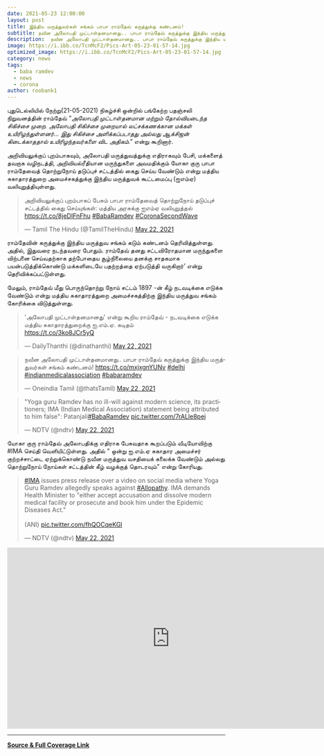 ```yaml
---
date: 2021-05-23 12:00:00
layout: post
title: இந்திய மருத்துவர்கள் சங்கம் பாபா ராம்தேவ் கருத்துக்கு கண்டனம்!
subtitle: நவீன அலோபதி முட்டாள்தனமானது.. பாபா ராம்தேவ் கருத்துக்கு இந்திய மருத்துவர்கள் சங்கம் கண்டனம்!
description:  நவீன அலோபதி முட்டாள்தனமானது.. பாபா ராம்தேவ் கருத்துக்கு இந்திய மருத்துவர்கள் சங்கம் கண்டனம்!
image: https://i.ibb.co/TcnMcF2/Pics-Art-05-23-01-57-14.jpg
optimized_image: https://i.ibb.co/TcnMcF2/Pics-Art-05-23-01-57-14.jpg
category: news
tags:
  - baba ramdev
  - news
  - corona
author: roobank1
---
```


 புதுடெல்லியில் நேற்று(21-05-2021) நிகழ்ச்சி ஒன்றில் பங்கேற்ற பதஞ்சலி நிறுவனத்தின் ராம்தேவ் *"அலோபதி முட்டாள்தனமான மற்றும் தோல்வியடைந்த சிகிச்சை முறை. அலோபதி சிகிச்சை முறையால் லட்சக்கணக்கான மக்கள் உயிரிழந்துள்ளனர்... இது சிகிச்சை அளிக்கப்படாதது அல்லது ஆக்சிஜன் கிடைக்காததால் உயிரிழந்தவர்களை விட அதிகம்."* என்று கூறினார்.
 
 அறிவியலுக்குப் புறம்பாகவும், அலோபதி மருத்துவத்துக்கு எதிராகவும் பேசி, மக்களைத் தவறாக வழிநடத்தி, அறிவியல்ரீதியான மருந்துகளை அவமதிக்கும் யோகா குரு பாபா ராம்தேவைத் தொற்றுநோய் தடுப்புச் சட்டத்தில் கைது செய்ய வேண்டும் என்று மத்திய சுகாதாரத்துறை அமைச்சகத்துக்கு இந்திய மருத்துவக் கூட்டமைப்பு (ஐஎம்ஏ) வலியுறுத்தியுள்ளது.

<blockquote class="twitter-tweet"><p lang="ta" dir="ltr">அறிவியலுக்குப் புறம்பாகப் பேசும் பாபா ராம்தேவைத் தொற்றுநோய் தடுப்புச் சட்டத்தில் கைது செய்யுங்கள்: மத்திய அரசுக்கு ஐஎம்ஏ வலியுறுத்தல் <a href="https://t.co/8jeDIFnFhu">https://t.co/8jeDIFnFhu</a> <a href="https://twitter.com/hashtag/BabaRamdev?src=hash&amp;ref_src=twsrc%5Etfw">#BabaRamdev</a> <a href="https://twitter.com/hashtag/CoronaSecondWave?src=hash&amp;ref_src=twsrc%5Etfw">#CoronaSecondWave</a></p>&mdash; Tamil The Hindu (@TamilTheHindu) <a href="https://twitter.com/TamilTheHindu/status/1396075806443536397?ref_src=twsrc%5Etfw">May 22, 2021</a></blockquote> <script async src="https://platform.twitter.com/widgets.js" charset="utf-8"></script>

 ராம்தேவின் கருத்துக்கு இந்திய மருத்துவ சங்கம் கடும் கண்டனம் தெரிவித்துள்ளது. அதில், இதுவரை நடந்தவரை போதும். ராம்தேவ் தனது சட்டவிரோதமான மருந்துகளை விற்பனை செய்வதற்காக தற்போதைய சூழ்நிலையை தனக்கு சாதகமாக பயன்படுத்திக்கொண்டு மக்களிடையே பதற்றத்தை ஏற்படுத்தி வருகிறார்’ என்று தெரிவிக்கப்பட்டுள்ளது.

 மேலும், ராம்தேவ் மீது பொருந்தொற்று நோய் சட்டம் 1897 -ன் கீழ் நடவடிக்கை எடுக்க வேண்டும் என்று மத்திய சுகாதாரத்துறை அமைச்சகத்திற்கு இந்திய மருத்துவ சங்கம் கோரிக்கை விடுத்துள்ளது.

<blockquote class="twitter-tweet"><p lang="ta" dir="ltr">&#39;அலோபதி முட்டாள்தனமானது&#39; என்று கூறிய ராம்தேவ் - நடவடிக்கை எடுக்க மத்திய சுகாதாரத்துறைக்கு ஐ.எம்.ஏ. கடிதம்<br> <a href="https://t.co/3ko8JCr5yQ">https://t.co/3ko8JCr5yQ</a></p>&mdash; DailyThanthi (@dinathanthi) <a href="https://twitter.com/dinathanthi/status/1396189540306485249?ref_src=twsrc%5Etfw">May 22, 2021</a></blockquote> <script async src="https://platform.twitter.com/widgets.js" charset="utf-8"></script>

<blockquote class="twitter-tweet"><p lang="ta" dir="ltr">நவீன அலோபதி முட்டாள்தனமானது.. பாபா ராம்தேவ் கருத்துக்கு இந்திய மருத்துவர்கள் சங்கம் கண்டனம்! <a href="https://t.co/mxjxgnYUNv">https://t.co/mxjxgnYUNv</a> <a href="https://twitter.com/hashtag/delhi?src=hash&amp;ref_src=twsrc%5Etfw">#delhi</a> <a href="https://twitter.com/hashtag/indianmedicalassociation?src=hash&amp;ref_src=twsrc%5Etfw">#indianmedicalassociation</a> <a href="https://twitter.com/hashtag/babaramdev?src=hash&amp;ref_src=twsrc%5Etfw">#babaramdev</a></p>&mdash; Oneindia Tamil (@thatsTamil) <a href="https://twitter.com/thatsTamil/status/1396181743573475333?ref_src=twsrc%5Etfw">May 22, 2021</a></blockquote> <script async src="https://platform.twitter.com/widgets.js" charset="utf-8"></script>

<blockquote class="twitter-tweet"><p lang="en" dir="ltr">&quot;Yoga guru Ramdev has no ill-will against modern science, its practitioners; IMA (Indian Medical Association) statement being attributed to him false&quot;: Patanjali<a href="https://twitter.com/hashtag/BabaRamdev?src=hash&amp;ref_src=twsrc%5Etfw">#BabaRamdev</a> <a href="https://t.co/7rALle8pej">pic.twitter.com/7rALle8pej</a></p>&mdash; NDTV (@ndtv) <a href="https://twitter.com/ndtv/status/1396121054314041344?ref_src=twsrc%5Etfw">May 22, 2021</a></blockquote> <script async src="https://platform.twitter.com/widgets.js" charset="utf-8"></script>


 யோகா குரு ராம்தேவ் அலோபதிக்கு எதிராக பேசுவதாக கூறப்படும் வீடியோவிற்கு #IMA செய்தி வெளியிட்டுள்ளது. அதில் " ஒன்று ஐ.எம்.ஏ சுகாதார அமைச்சர் குற்றச்சாட்டை ஏற்றுக்கொண்டு நவீன மருத்துவ வசதியைக் கலைக்க வேண்டும் அல்லது தொற்றுநோய் நோய்கள் சட்டத்தின் கீழ் வழக்குத் தொடரவும்" என்று கோரியது.

<blockquote class="twitter-tweet"><p lang="en" dir="ltr"><a href="https://twitter.com/hashtag/IMA?src=hash&amp;ref_src=twsrc%5Etfw">#IMA</a> issues press release over a video on social media where Yoga Guru Ramdev allegedly speaks against <a href="https://twitter.com/hashtag/Allopathy?src=hash&amp;ref_src=twsrc%5Etfw">#Allopathy</a>. IMA demands Health Minister to &quot;either accept accusation and dissolve modern medical facility or prosecute and book him under the Epidemic Diseases Act.&quot; <br><br>(ANI) <a href="https://t.co/fhQOCqeKGl">pic.twitter.com/fhQOCqeKGl</a></p>&mdash; NDTV (@ndtv) <a href="https://twitter.com/ndtv/status/1396028593503825923?ref_src=twsrc%5Etfw">May 22, 2021</a></blockquote> <script async src="https://platform.twitter.com/widgets.js" charset="utf-8"></script>

<iframe width="749" height="419" src="https://www.youtube.com/embed/5NQU5URaomw" title="YouTube video player" frameborder="0" allow="accelerometer; autoplay; clipboard-write; encrypted-media; gyroscope; picture-in-picture" allowfullscreen></iframe>

------------
<a href="https://news.google.com/stories/CAAqOQgKIjNDQklTSURvSmMzUnZjbmt0TXpZd1NoTUtFUWkxeWR2cWtvQU1FZmxmakhxUU92aEJLQUFQAQ?oc=3&ceid=IN:en " target="_blank">**Source & Full Coverage Link**</a>





